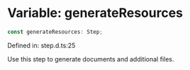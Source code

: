 # Variable: generateResources

```ts
const generateResources: Step;
```

Defined in: step.d.ts:25

Use this step to generate documents and additional files.
